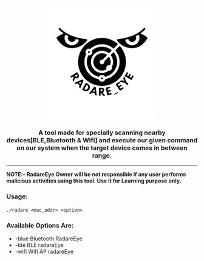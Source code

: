 <p align="center">
  <img  width="300" src="logo.png" />
</p>
<h3 align="center"><b>A tool made for specially scanning nearby devices[BLE,Bluetooth & Wifi] and execute our given command on our system when the target device comes in between range.</b></h3>

*** 
**NOTE:- RadareEye Owner will be not responsible if any user performs malicious activities using this tool. Use it for Learning purpose only.**

### Usage:
```
./radare <mac_addr> <option>
```
### Available Options Are:
- -blue   Bluetooth RadareEye
- -ble    BLE radareEye
- -wifi   Wifi AP radareEye
